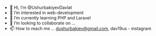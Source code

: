 - 👋 Hi, I’m @UshurbakiyevDavlat 
- 👀 I’m interested in web-development
- 🌱 I’m currently learning PHP and Laravel
- 💞️ I’m looking to collaborate on ...
- 📫 How to reach me ... dushurbakiev@gmail.com, dav19us - instagram

<!---
UshurbakiyevDavlat/UshurbakiyevDavlat is a ✨ special ✨ repository because its `README.md` (this file) appears on your GitHub profile.
You can click the Preview link to take a look at your changes.
--->
